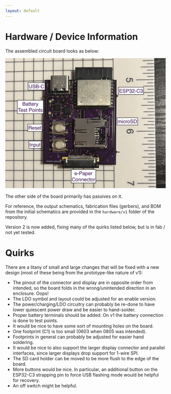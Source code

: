 ```yaml
---
layout: default
---
```


# Hardware / Device Information

The assembled circuit board looks as below:

![v1 prototype](images/hwv1.jpg)

The other side of the board primarily has passives on it.

For reference, the output schematics, fabrication files (gerbers), and BOM from the initial schematics
are provided in the `hardware/v1` folder of the repository.

Version 2 is now added, fixing many of the quirks listed below, but is in fab / not yet tested.

# Quirks

There are a litany of small and large changes that will be fixed with a new design (most of these being from the
prototype-like nature of v1):

* The pinout of the connector and display are in opposite order from intended, so the board folds in the
  wrong/unintended direction in an enclosure. Oops!
* The LDO symbol and layout could be adjusted for an enable version.
* The power/charging/LDO circuitry can probably be re-done to have lower quiescent power draw and
  be easier to hand-solder.
* Proper battery terminals should be added. On v1 the battery connection is done to test points.
* It would be nice to have some sort of mounting holes on the board.
* One footprint (C1) is too small (0603 when 0805 was intended).
* Footprints in general can probably be adjusted for easier hand soldering.
* It would be nice to also support the larger display connector and parallel interfaces,
  since larger displays drop support for 1-wire SPI.
* The SD card holder can be moved to be more flush to the edge of the board.
* More buttons would be nice. In particular, an additional button on the ESP32-C3 strapping pin
  to force USB flashing mode would be helpful for recovery.
* An off switch might be helpful.

